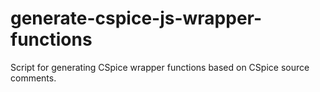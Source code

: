 # generate-cspice-js-wrapper-functions
Script for generating CSpice wrapper functions based on CSpice source comments.
